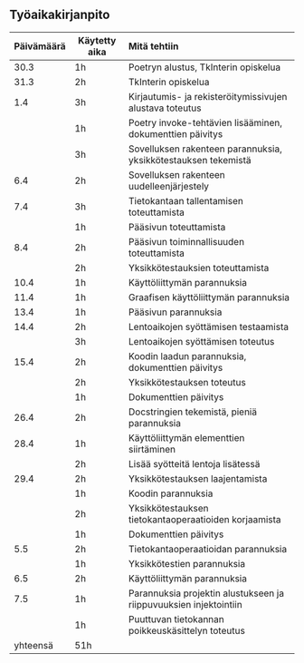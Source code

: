 ## Työaikakirjanpito

| Päivämäärä    | Käytetty aika | Mitä tehtiin  |
| ------------- | ------------- | :------------ |
| 30.3          | 1h            | Poetryn alustus, TkInterin opiskelua |
| 31.3          | 2h            | TkInterin opiskelua |
| 1.4           | 3h            | Kirjautumis- ja rekisteröitymissivujen alustava toteutus |
|               | 1h            | Poetry invoke-tehtävien lisääminen, dokumenttien päivitys |
|               | 3h            | Sovelluksen rakenteen parannuksia, yksikkötestauksen tekemistä |
| 6.4           | 2h            | Sovelluksen rakenteen uudelleenjärjestely |
| 7.4           | 3h            | Tietokantaan tallentamisen toteuttamista |
|               | 1h            | Pääsivun toteuttamista |
| 8.4           | 2h            | Pääsivun toiminnallisuuden toteuttamista |
|               | 2h            | Yksikkötestauksien toteuttamista |
| 10.4          | 1h            | Käyttöliittymän parannuksia |
| 11.4          | 1h            | Graafisen käyttöliittymän parannuksia |
| 13.4          | 1h            | Pääsivun parannuksia |
| 14.4          | 2h            | Lentoaikojen syöttämisen testaamista |
|               | 3h            | Lentoaikojen syöttämisen toteutus |
| 15.4          | 2h            | Koodin laadun parannuksia, dokumenttien päivitys |
|               | 2h            | Yksikkötestauksen toteutus |
|               | 1h            | Dokumenttien päivitys |
| 26.4          | 2h            | Docstringien tekemistä, pieniä parannuksia |
| 28.4          | 1h            | Käyttöliittymän elementtien siirtäminen |
|               | 2h            | Lisää syötteitä lentoja lisätessä |
| 29.4          | 2h            | Yksikkötestauksen laajentamista |
|               | 1h            | Koodin parannuksia |
|               | 2h            | Yksikkötestauksen tietokantaoperaatioiden korjaamista |
|               | 1h            | Dokumenttien päivitys |
| 5.5           | 2h            | Tietokantaoperaatioidan parannuksia |
|               | 1h            | Yksikkötestien parannuksia |
| 6.5           | 2h            | Käyttöliittymän parannuksia |
| 7.5           | 1h            | Parannuksia projektin alustukseen ja riippuvuuksien injektointiin |
|               | 1h            | Puuttuvan tietokannan poikkeuskäsittelyn toteutus |
| yhteensä      | 51h           |
